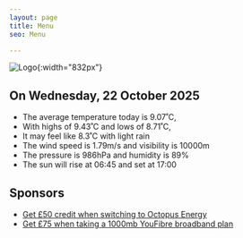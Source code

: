 ```yaml
---
layout: page
title: Menu
seo: Menu

---
```


![Logo](/images/logo.jpg){:width="832px"}

<!-- weather_marker starts -->
## On Wednesday, 22 October 2025

- The average temperature today is 9.07˚C,
- With highs of 9.43˚C and lows of 8.71˚C,
- It may feel like 8.3˚C with light rain
- The wind speed is 1.79m/s and visibility is 10000m
- The pressure is 986hPa and humidity is 89%
- The sun will rise at 06:45 and set at 17:00

<!-- weather_marker ends -->

## Sponsors

- [Get £50 credit when switching to Octopus Energy](https://bit.ly/3oD1nnS)
- [Get £75 when taking a 1000mb YouFibre broadband plan](https://aklam.io/91zWhU?)
